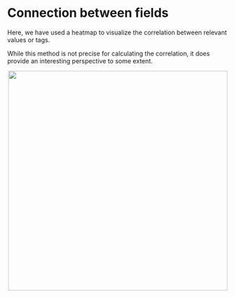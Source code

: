 # Connection between fields

Here, we have used a heatmap to visualize the correlation between relevant values or tags. 

While this method is not precise for calculating the correlation, it does provide an interesting perspective to some extent.

<div style="text-align:center"><img src="heatmap.png" width="500" height="500"/>

